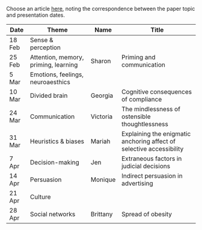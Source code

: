 Choose an article [here](https://www.dropbox.com/home/hcc-articles/articles%20-%20selection%20for%20critical%20review), noting the correspondence between the paper topic and presentation dates.

| Date    | Theme |Name | Title |
| ------- | ---- |---- | ----- |
| 18 Feb | Sense & perception |  |  |
| 25 Feb | Attention, memory, priming, learning | Sharon | Priming and communication |
| 5 Mar   | Emotions, feelings, neuroaesthics |   |   |
| 10 Mar   | Divided brain | Georgia | Cognitive consequences of compliance |
| 24 Mar  | Communication | Victoria | The mindlessness of ostensible thoughtlessness |
| 31 Mar | Heuristics & biases | Mariah | Explaining the enigmatic anchoring affect of selective accessibility|
| 7 Apr  | Decision-making | Jen | Extraneous factors in judicial decisions |
| 14 Apr  | Persuasion | Monique | Indirect persuasion in advertising |
| 21 Apr   | Culture |  |  |
| 28 Apr  | Social networks | Brittany | Spread of obesity |
